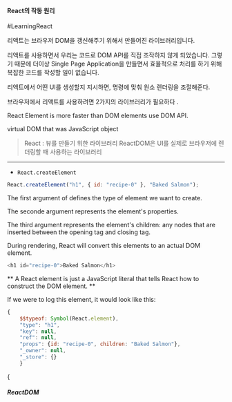 #### React의 작동 원리

#LearningReact

리액트는 브라우저 DOM을 갱신해주기 위해서 만들어진 라이브러리입니다. 

리액트를 사용하면서 우리는 코드로 DOM API를 직접 조작하지 않게 되었습니다. 그렇기 때문에 더이상 Single Page Application을 만들면서 효율적으로 처리를 하기 위해 복잡한 코드를 작성할 일이 없습니다. 

리액트에서 어떤 UI를 생성할지 지시하면, 명령에 맞춰 원소 렌더링을 조절해준다.

브라우저에서 리액트를 사용하려면 2가지의 라이브러리가 필요하다 .

React Element  is more faster than DOM elements use DOM API.


virtual DOM that was JavaScript object
> React : 뷰를 만들기 위한 라이브러리
> ReactDOM은 UI를 실제로 브라우저에 렌더링할 때 사용하는 라이브러리

----


- `React.createElement` 
```js
React.createElement("h1", { id: "recipe-0" }, "Baked Salmon");
```

The first argument of defines the type of element we want to create. 

The seconde argument represents the element's properties. 

The third argument represents the element's children: any nodes that are inserted between the opening tag and closing tag.

During rendering, React will convert this elements to an actual DOM element.

``` js
<h1 id="recipe-0">Baked Salmon</h1>
```

** A React element is just a JavaScript literal that tells React how to construct the DOM element. **

If we were to log this element, it would look like this:

```js
{
	$$typeof: Symbol(React.element),
	"type": "h1",
	"key": null,
	"ref": null,
	"props": {id: "recipe-0", children: "Baked Salmon"},
	"_owner": null,
	"_store": {}
	}
```
{

##### ReactDOM